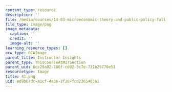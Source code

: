 ```yaml
---
content_type: resource
description: ''
file: /media/courses/14-03-microeconomic-theory-and-public-policy-fall-2016/ed9b67dc81cf4a362f20fcd236540361_41.png
file_type: image/png
image_metadata:
  caption: ''
  credit: ''
  image-alt: ''
learning_resource_types: []
ocw_type: OCWImage
parent_title: Instructor Insights
parent_type: ThisCourseAtMITSection
parent_uid: 6cc29a02-786f-cd02-3c7e-721b29770e51
resourcetype: Image
title: 41.png
uid: ed9b67dc-81cf-4a36-2f20-fcd236540361
---
```

